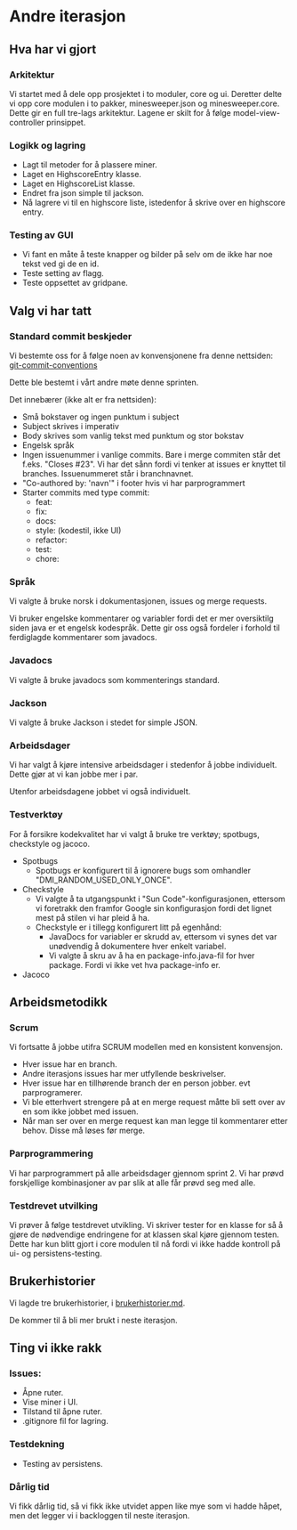 # Andre iterasjon

## Hva har vi gjort
### Arkitektur
Vi startet med å dele opp prosjektet i to moduler, core og ui. Deretter delte vi opp core modulen i to pakker, minesweeper.json og minesweeper.core. Dette gir en full tre-lags arkitektur. Lagene er skilt for å følge model-view-controller prinsippet.

### Logikk og lagring
- Lagt til metoder for å plassere miner.
- Laget en HighscoreEntry klasse.
- Laget en HighscoreList klasse.
- Endret fra json simple til jackson.
- Nå lagrere vi til en highscore liste, istedenfor å skrive over en highscore entry.

### Testing av GUI
- Vi fant en måte å teste knapper og bilder på selv om de ikke har noe tekst ved gi de en id.
- Teste setting av flagg.
- Teste oppsettet av gridpane.

## Valg vi har tatt
### Standard commit beskjeder
Vi bestemte oss for å følge noen av konvensjonene fra denne nettsiden:  
[git-commit-conventions](https://dev.to/i5han3/git-commit-message-convention-that-you-can-follow-1709)

Dette ble bestemt i vårt andre møte denne sprinten.

Det innebærer (ikke alt er fra nettsiden):
- Små bokstaver og ingen punktum i subject
- Subject skrives i imperativ
- Body skrives som vanlig tekst med punktum og stor bokstav
- Engelsk språk
- Ingen issuenummer i vanlige commits. Bare i merge commiten står det f.eks. "Closes #23". Vi har det sånn fordi vi tenker at issues er knyttet til branches. Issuenummeret står i branchnavnet.
- "Co-authored by: 'navn'" i footer hvis vi har parprogrammert
- Starter commits med type commit:
    - feat:
    - fix:
    - docs:
    - style: (kodestil, ikke UI)
    - refactor:
    - test:
    - chore:
    
### Språk
Vi valgte å bruke norsk i dokumentasjonen, issues og merge requests.

Vi bruker engelske kommentarer og variabler fordi det er mer oversiktilg siden java er et engelsk kodespråk. Dette gir oss også fordeler i forhold til ferdiglagde kommentarer som javadocs.

### Javadocs
Vi valgte å bruke javadocs som kommenterings standard.

### Jackson
Vi valgte å bruke Jackson i stedet for simple JSON.

### Arbeidsdager
Vi har valgt å kjøre intensive arbeidsdager i stedenfor å jobbe individuelt. Dette gjør at vi kan jobbe mer i par.

Utenfor arbeidsdagene jobbet vi også individuelt.

### Testverktøy
For å forsikre kodekvalitet har vi valgt å bruke tre verktøy; spotbugs, checkstyle og jacoco. 
- Spotbugs
    - Spotbugs er konfigurert til å ignorere bugs som omhandler "DMI_RANDOM_USED_ONLY_ONCE". 
- Checkstyle
    - Vi valgte å ta utgangspunkt i "Sun Code"-konfigurasjonen, ettersom vi foretrakk den framfor Google sin konfigurasjon fordi det lignet mest på stilen vi har pleid å ha.
    - Checkstyle er i tillegg konfigurert litt på egenhånd:
        - JavaDocs for variabler er skrudd av, ettersom vi synes det var unødvendig å dokumentere hver enkelt variabel.
        - Vi valgte å skru av å ha en package-info.java-fil for hver package. Fordi vi ikke vet hva package-info er.
- Jacoco

## Arbeidsmetodikk
### Scrum
Vi fortsatte å jobbe utifra SCRUM modellen med en konsistent konvensjon.
- Hver issue har en branch.
- Andre iterasjons issues har mer utfyllende beskrivelser.
- Hver issue har en tillhørende branch der en person jobber. evt parprogramerer.
- Vi ble etterhvert strengere på at en merge request måtte bli sett over av en som ikke jobbet med issuen.
- Når man ser over en merge request kan man legge til kommentarer etter behov. Disse må løses før merge.

### Parprogrammering
Vi har parprogrammert på alle arbeidsdager gjennom sprint 2. Vi har prøvd forskjellige kombinasjoner av par slik at alle får prøvd seg med alle.

### Testdrevet utvilking
Vi prøver å følge testdrevet utvikling. Vi skriver tester for en klasse for så å gjøre de nødvendige endringene for at klassen skal kjøre gjennom testen. Dette har kun blitt gjort i core modulen til nå fordi vi ikke hadde kontroll på ui- og persistens-testing.

## Brukerhistorier
Vi lagde tre brukerhistorier, i [brukerhistorier.md](../brukerhistorier.md).

De kommer til å bli mer brukt i neste iterasjon.

## Ting vi ikke rakk
### Issues:
- Åpne ruter.
- Vise miner i UI.
- Tilstand til åpne ruter.
- .gitignore fil for lagring.

### Testdekning
- Testing av persistens.

### Dårlig tid
Vi fikk dårlig tid, så vi fikk ikke utvidet appen like mye som vi hadde håpet, men det legger vi i backloggen til neste iterasjon.
